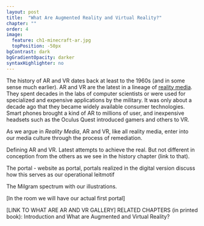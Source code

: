 ```yaml
---
layout: post
title:  "What Are Augmented Reality and Virtual Reality?"
chapter: ""
order: 4
image:
  feature: ch1-minecraft-ar.jpg
  topPosition: -50px
bgContrast: dark
bgGradientOpacity: darker
syntaxHighlighter: no
---
```


The history of AR and VR dates back at least to the 1960s (and in some sense much earlier). AR and VR are the latest in a lineage of <a href="chapter02.html"> reality media</a>. They spent decades in the labs of computer scientists or were used for specialized and expensive applications by the military. It was only about a decade ago that they became widely available consumer technologies. Smart phones brought a kind of AR to millions of user, and inexpensive headsets such as the Oculus Quest introduced gamers and others to VR. 

As we argue in <i>Reality Media</i>, AR and VR, like all reality media, enter into our media culture through the process of remediation. 



Defining AR and VR. Latest attempts to achieve the real. But not different in conception from the others as we see in the history chapter (link to that). 

The portal - website as portal, portals realized in the digital version
discuss how this serves as our operational leitmotif

The Milgram spectrum with our illustrations. 

<div class="img img--fullContainer img--6xLeading" style="background-image: url({{ site.baseurl_book_img }}milgram.jpg);"></div>

[In the room we will have our actual first portal]

\[LINK TO WHAT ARE AR AND VR GALLERY\]
RELATED CHAPTERS (in printed book): Introduction and What are Augmented and Virtual Reality?